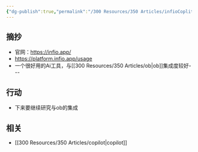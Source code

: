 ```yaml
---
{"dg-publish":true,"permalink":"/300 Resources/350 Articles/infioCoplit插件/","created":"2025-09-15T15:25:53.122+08:00","updated":"2025-09-17T23:32:52.249+08:00"}
---
```


## 摘抄
- 官网：https://infio.app/
- https://platform.infio.app/usage
- 一个很好用的Ai工具，与[[300 Resources/350 Articles/ob\|ob]]集成度较好---
## 行动
- 下来要继续研究与ob的集成
## 相关
- [[300 Resources/350 Articles/copilot\|copilot]]

